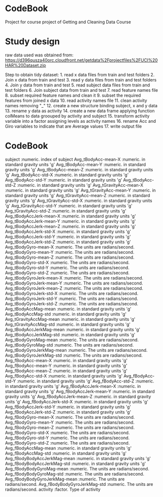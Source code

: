 CodeBook 
=================================================
Project for course project of Getting and Cleaning Data Course

Study design
=================================================
raw data used was obtained from:
https://d396qusza40orc.cloudfront.net/getdata%2Fprojectfiles%2FUCI%20HAR%20Dataset.zip

Step to obtain tidy dataset:
	1. read x data files from train and test folders
	2. Join x data from train and test
	3. read y data files from train and test folders
	4. Join y data from train and test
	5. read subject data files from train and test folders
	6. Join subject data from train and test
	7. read feature names file
	8. subset required feature names and clean it
	9. subset the required features from joined x data
	10. read activity names file
	11. clean activity names removing "_"
	12. create a new structure binding subject, x and y data
	13. rename y data as activity
	14. create a new data frame applying function colMeans to data 
	groouped by activity and subject
	15. transform activity variable into a factor assigning levels as activity names
	16. rename Acc and Giro variables to indicate that are Average values
	17. write output file


CodeBook
=================================================
subject							:numeric. index of subject
Avg_tBodyAcc-mean-X				:numeric. in standard gravity units 'g'
Avg_tBodyAcc-mean-Y				:numeric. in standard gravity units 'g'
Avg_tBodyAcc-mean-Z				:numeric. in standard gravity units 'g'
Avg_tBodyAcc-std-X				:numeric. in standard gravity units 'g'
Avg_tBodyAcc-std-Y				:numeric. in standard gravity units 'g'
Avg_tBodyAcc-std-Z				:numeric. in standard gravity units 'g'
Avg_tGravityAcc-mean-X          :numeric. in standard gravity units 'g'
Avg_tGravityAcc-mean-Y          :numeric. in standard gravity units 'g'
Avg_tGravityAcc-mean-Z          :numeric. in standard gravity units 'g'
Avg_tGravityAcc-std-X           :numeric. in standard gravity units 'g'
Avg_tGravityAcc-std-Y           :numeric. in standard gravity units 'g'
Avg_tGravityAcc-std-Z           :numeric. in standard gravity units 'g'
Avg_tBodyAccJerk-mean-X         :numeric. in standard gravity units 'g'
Avg_tBodyAccJerk-mean-Y         :numeric. in standard gravity units 'g'
Avg_tBodyAccJerk-mean-Z         :numeric. in standard gravity units 'g'
Avg_tBodyAccJerk-std-X          :numeric. in standard gravity units 'g'
Avg_tBodyAccJerk-std-Y          :numeric. in standard gravity units 'g'
Avg_tBodyAccJerk-std-Z          :numeric. in standard gravity units 'g'
Avg_tBodyGyro-mean-X            :numeric. The units are radians/second.
Avg_tBodyGyro-mean-Y            :numeric. The units are radians/second.
Avg_tBodyGyro-mean-Z            :numeric. The units are radians/second.
Avg_tBodyGyro-std-X             :numeric. The units are radians/second.
Avg_tBodyGyro-std-Y             :numeric. The units are radians/second.
Avg_tBodyGyro-std-Z             :numeric. The units are radians/second.
Avg_tBodyGyroJerk-mean-X        :numeric. The units are radians/second.
Avg_tBodyGyroJerk-mean-Y        :numeric. The units are radians/second.
Avg_tBodyGyroJerk-mean-Z        :numeric. The units are radians/second.
Avg_tBodyGyroJerk-std-X         :numeric. The units are radians/second.
Avg_tBodyGyroJerk-std-Y         :numeric. The units are radians/second.
Avg_tBodyGyroJerk-std-Z         :numeric. The units are radians/second.
Avg_tBodyAccMag-mean            :numeric. in standard gravity units 'g'
Avg_tBodyAccMag-std             :numeric. in standard gravity units 'g'
Avg_tGravityAccMag-mean         :numeric. in standard gravity units 'g'
Avg_tGravityAccMag-std         	:numeric. in standard gravity units 'g'
Avg_tBodyAccJerkMag-mean        :numeric. in standard gravity units 'g'
Avg_tBodyAccJerkMag-std         :numeric. in standard gravity units 'g'
Avg_tBodyGyroMag-mean           :numeric. The units are radians/second.
Avg_tBodyGyroMag-std            :numeric. The units are radians/second.
Avg_tBodyGyroJerkMag-mean       :numeric. The units are radians/second.
Avg_tBodyGyroJerkMag-std        :numeric. The units are radians/second.
Avg_fBodyAcc-mean-X             :numeric. in standard gravity units 'g'
Avg_fBodyAcc-mean-Y             :numeric. in standard gravity units 'g'
Avg_fBodyAcc-mean-Z             :numeric. in standard gravity units 'g'
Avg_fBodyAcc-std-X              :numeric. in standard gravity units 'g'
Avg_fBodyAcc-std-Y              :numeric. in standard gravity units 'g'
Avg_fBodyAcc-std-Z              :numeric. in standard gravity units 'g'
Avg_fBodyAccJerk-mean-X         :numeric. in standard gravity units 'g'
Avg_fBodyAccJerk-mean-Y         :numeric. in standard gravity units 'g'
Avg_fBodyAccJerk-mean-Z         :numeric. in standard gravity units 'g'
Avg_fBodyAccJerk-std-X          :numeric. in standard gravity units 'g'
Avg_fBodyAccJerk-std-Y          :numeric. in standard gravity units 'g'
Avg_fBodyAccJerk-std-Z          :numeric. in standard gravity units 'g'
Avg_fBodyGyro-mean-X            :numeric. The units are radians/second.
Avg_fBodyGyro-mean-Y            :numeric. The units are radians/second.
Avg_fBodyGyro-mean-Z            :numeric. The units are radians/second.
Avg_fBodyGyro-std-X             :numeric. The units are radians/second.
Avg_fBodyGyro-std-Y             :numeric. The units are radians/second.
Avg_fBodyGyro-std-Z             :numeric. The units are radians/second.
Avg_fBodyAccMag-mean			:numeric. in standard gravity units 'g'
Avg_fBodyAccMag-std				:numeric. in standard gravity units 'g'
Avg_fBodyBodyAccJerkMag-mean	:numeric. in standard gravity units 'g'
Avg_fBodyBodyAccJerkMag-std		:numeric. in standard gravity units 'g'
Avg_fBodyBodyGyroMag-mean		:numeric. The units are radians/second.
Avg_fBodyBodyGyroMag-std		:numeric. The units are radians/second.
Avg_fBodyBodyGyroJerkMag-mean	:numeric. The units are radians/second.
Avg_fBodyBodyGyroJerkMag-std	:numeric. The units are radians/second.
activity					:factor. Type of activity
